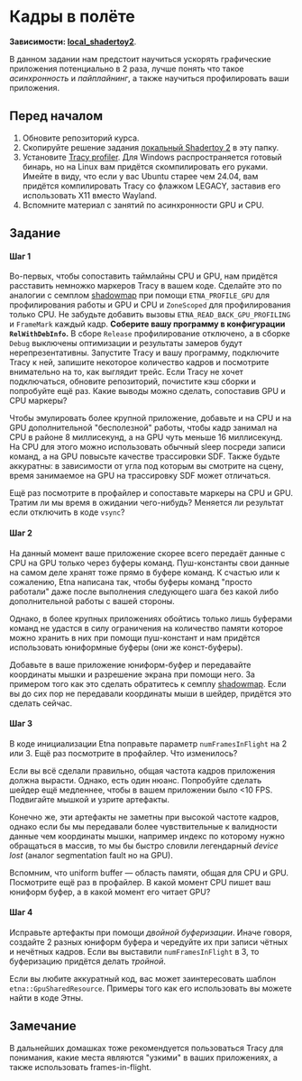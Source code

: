 # Кадры в полёте

**Зависимости: [local_shadertoy2](/tasks/local_shadertoy2/)**.

В данном задании нам предстоит научиться ускорять графические приложения потенциально в 2 раза, лучше понять что такое *асинхронность* и *пайплайнинг*, а также научиться профилировать ваши приложения.

## Перед началом

 1. Обновите репозиторий курса.
 2. Скопируйте решение задания [локальный Shadertoy 2](/tasks/local_shadertoy2/) в эту папку.
 3. Установите [Tracy profiler](https://github.com/wolfpld/tracy).
 Для Windows распространяется готовый бинарь, но на Linux вам придётся скомпилировать его руками.
 Имейте в виду, что если у вас Ubuntu старее чем 24.04, вам придётся компилировать Tracy со флажком LEGACY, заставив его использовать X11 вместо Wayland.
 4. Вспомните материал с занятий по асинхронности GPU и CPU.

## Задание

#### Шаг 1

Во-первых, чтобы сопоставить таймлайны CPU и GPU, нам придётся расставить немножко маркеров Tracy в вашем коде.
Сделайте это по аналогии с семплом [shadowmap](/samples/shadowmap/) при помощи `ETNA_PROFILE_GPU` для профилирования работы и GPU и CPU и `ZoneScoped` для профилирования только CPU.
Не забудьте добавить вызовы `ETNA_READ_BACK_GPU_PROFILING` и `FrameMark` каждый кадр.
**Соберите вашу программу в конфигурации `RelWithDebInfo`.**
В сборе `Release` профилирование отключено, а в сборке `Debug` выключены оптимизации и результаты замеров будут нерепрезентативны.
Запустите Tracy и вашу программу, подключите Tracy к ней, запишите некоторое количество кадров и посмотрите внимательно на то, как выглядит трейс.
Если Tracy не хочет подключаться, обновите репозиторий, почистите кэш сборки и попробуйте ещё раз.
Какие выводы можно сделать, сопоставив GPU и CPU маркеры?

Чтобы эмулировать более крупной приложение, добавьте и на CPU и на GPU дополнительной "бесполезной" работы, чтобы кадр занимал на CPU в районе 8 миллисекунд, а на GPU чуть меньше 16 миллисекунд.
На CPU для этого можно использовать обычный sleep посреди записи команд, а на GPU повысьте качестве трассировки SDF.
Также будьте аккуратны: в зависимости от угла под которым вы смотрите на сцену, время занимаемое на GPU на трассировку SDF может отличаться.

Ещё раз посмотрите в профайлер и сопоставьте маркеры на CPU и GPU.
Тратим ли мы время в ожидании чего-нибудь?
Меняется ли результат если отключить в коде `vsync`?

#### Шаг 2

На данный момент ваше приложение скорее всего передаёт данные с CPU на GPU только через буферы команд.
Пуш-константы свои данные на самом деле хранят тоже прямо в буфере команд.
К счастью или к сожалению, Etna написана так, чтобы буферы команд "просто работали" даже после выполнения следующего шага без какой либо дополнительной работы с вашей стороны.

Однако, в более крупных приложениях обойтись только лишь буферами команд не удастся в силу ограничения на количество памяти которое можно хранить в них при помощи пуш-констант и нам придётся использовать юниформные буферы (они же конст-буферы).

Добавьте в ваше приложение юниформ-буфер и передавайте координаты мышки и разрешение экрана при помощи него.
За примером того как это сделать обратитесь к семплу [shadowmap](/samples/shadowmap/).
Если вы до сих пор не передавали координаты мыши в шейдер, придётся это сделать сейчас.

#### Шаг 3

В коде инициализации Etna поправьте параметр `numFramesInFlight` на 2 или 3.
Ещё раз посмотрите в профайлер.
Что изменилось?

Если вы всё сделали правильно, общая частота кадров приложения должна вырасти.
Однако, есть один нюанс.
Попробуйте сделать шейдер ещё медленнее, чтобы в вашем приложении было <10 FPS.
Подвигайте мышкой и узрите артефакты.

Конечно же, эти артефакты не заметны при высокой частоте кадров, однако если бы мы передавали более чувствительные к валидности данные чем координаты мышки, например индекс по которому нужно обращаться в массив, то мы бы быстро словили легендарный *device lost* (аналог segmentation fault но на GPU).

Вспомним, что uniform buffer &mdash; область памяти, общая для CPU и GPU.
Посмотрите ещё раз в профайлер.
В какой момент CPU пишет ваш юниформ буфер, а в какой момент его читает GPU?

#### Шаг 4

Исправьте артефакты при помощи *двойной буферизации*.
Иначе говоря, создайте 2 разных юниформ буфера и чередуйте их при записи чётных и нечётных кадров.
Если вы выставили `numFramesInFlight` в 3, то буферизацию придётся делать *тройной*.

Если вы любите аккуратный код, вас может заинтересовать шаблон `etna::GpuSharedResource`.
Примеры того как его использовать вы можете найти в коде Этны.

## Замечание

В дальнейших домашках тоже рекомендуется пользоваться Tracy для понимания, какие места являются "узкими" в ваших приложениях, а также использовать frames-in-flight.
